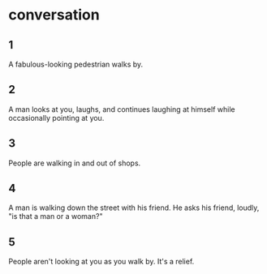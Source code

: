 # conversation

## 1

A fabulous-looking pedestrian walks by.

## 2

A man looks at you, laughs, and continues laughing at himself 
while occasionally pointing at you.

## 3

People are walking in and out of shops.

## 4

A man is walking down the street with his friend. He asks his friend,
loudly, "is that a man or a woman?"

## 5

People aren't looking at you as you walk by. It's a relief.
